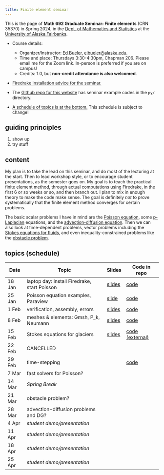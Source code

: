 ```yaml
---
title: Finite element seminar
---
```


This is the page of **Math 692 Graduate Seminar: Finite elements** (CRN 35370) in Spring 2024, in the [Dept. of Mathematics and Statistics](http://www.uaf.edu/dms/) at the [University of Alaska Fairbanks](http://www.uaf.edu/).

* Course details:
  * Organizer/Instructor: [Ed Bueler](http://bueler.github.io/), [elbueler@alaska.edu](mailto:elbueler@alaska.edu).
  * Time and place: Thursdays 3:30-4:30pm, Chapman 206.  Please email me for the Zoom link.  In-person is preferred if you are on campus!
  * Credits: 1.0, but **non-credit attendance is also welcomed**.

* [Firedrake installation advice for the seminar.](installation)

* The [Github repo for this website](https://github.com/bueler/fe-seminar) has seminar example codes in the `py/` directory.

* [A schedule of topics is at the bottom.](#schedule)  This schedule is subject to change!

## guiding principles

1. show up
2. try stuff

## content

My plan is to take the lead on this seminar, and do most of the lecturing at the start.  Then to lead workshop style, or to encourage student presentations, as the semester goes on.  My goal is to teach the practical finite element method, through actual computations using [Firedrake](https://www.firedrakeproject.org/), in the first 6 or so weeks or so, and then branch out.  I plan to mix in enough theory to make the code make sense.  The goal is definitely _not_ to prove systematically that the finite element method converges for certain problems.

The basic scalar problems I have in mind are the [Poisson equation](https://en.wikipedia.org/wiki/Poisson%27s_equation), some [p-Laplacian](https://en.wikipedia.org/wiki/P-Laplacian) equations, and the [advection-diffusion equation](https://en.wikipedia.org/wiki/Convection%E2%80%93diffusion_equation).  Then we can also look at time-dependent problems, vector problems including the [Stokes equations for fluids](https://en.wikipedia.org/wiki/Stokes_flow), and even inequality-constrained problems like the [obstacle problem](https://en.wikipedia.org/wiki/Obstacle_problem).

## <a id="schedule"></a> topics (schedule)

| Date   | Topic | Slides | Code in repo |
|--------|-------|--------|--------------|
| 18 Jan | laptop day: install Firedrake, start Poisson | [slides](slides/18jan.pdf) | [code](https://github.com/bueler/fe-seminar/tree/main/py/)
| 25 Jan | Poisson equation examples, Paraview | [slide](py/25jan/poisson.pdf) | [code](https://github.com/bueler/fe-seminar/tree/main/py/25jan)
|  1 Feb | verification, assembly, errors | [slides](slides/1feb.pdf) | [code](https://github.com/bueler/fe-seminar/tree/main/py/1feb)
|  8 Feb | meshes & elements: Gmsh, P_k, Neumann | [slides](slides/8feb.pdf) | [code](https://github.com/bueler/fe-seminar/tree/main/py/8feb)
| 15 Feb | Stokes equations for glaciers | [slides](https://github.com/bueler/stokes-ice-tutorial/blob/main/slides.pdf) | [code (external)](https://github.com/bueler/stokes-ice-tutorial)
| 22 Feb | CANCELLED |
| 29 Feb | time-stepping | | [code](https://github.com/bueler/fe-seminar/tree/main/py/29feb)
|  7 Mar | fast solvers for Poisson? |
| 14 Mar | _Spring Break_ |
| 21 Mar | obstacle problem? |
| 28 Mar | advection-diffusion problems and DG? |
|  4 Apr | _student demo/presentation_ |
| 11 Apr | _student demo/presentation_ |
| 18 Apr | _student demo/presentation_ |
| 25 Apr | _student demo/presentation_ |
